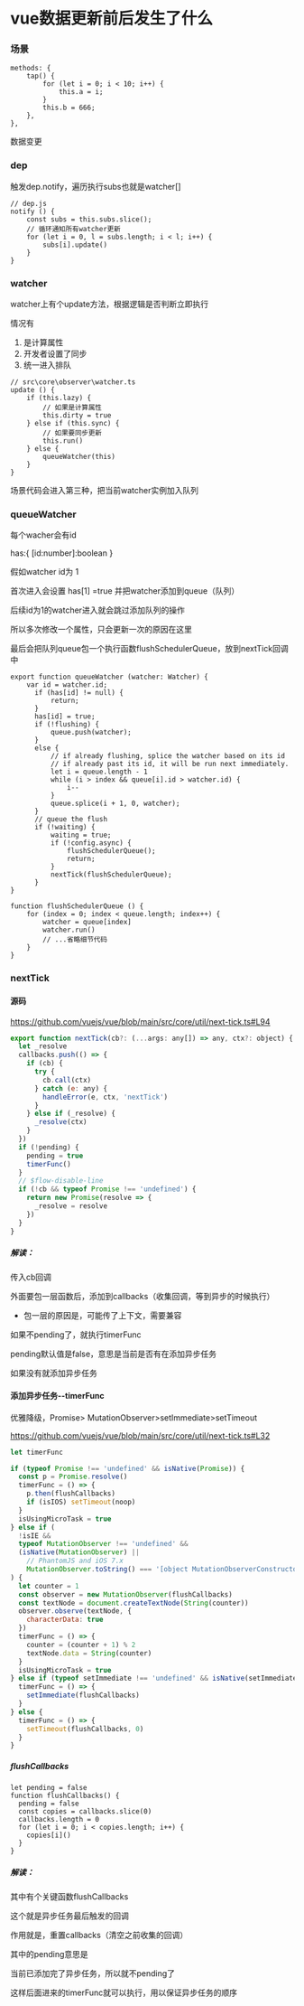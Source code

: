 # vue数据更新前后发生了什么

### 场景

```
methods: {
    tap() {
        for (let i = 0; i < 10; i++) {
            this.a = i;
        }
        this.b = 666;
    },
},
```

数据变更

### dep

触发dep.notify，遍历执行subs也就是watcher[]

```
// dep.js
notify () {
    const subs = this.subs.slice();
    // 循环通知所有watcher更新
    for (let i = 0, l = subs.length; i < l; i++) {
        subs[i].update()
    }
}
```

### watcher

watcher上有个update方法，根据逻辑是否判断立即执行

情况有

1. 是计算属性
2. 开发者设置了同步
3. 统一进入排队

```
// src\core\observer\watcher.ts
update () {
    if (this.lazy) {
        // 如果是计算属性
        this.dirty = true
    } else if (this.sync) {
        // 如果要同步更新
        this.run()
    } else {
        queueWatcher(this)
    }
}
```

场景代码会进入第三种，把当前watcher实例加入队列

### queueWatcher

每个wacher会有id

has:{ [id:number]:boolean }   

假如watcher id为 1

首次进入会设置   has[1]   =true   并把watcher添加到queue（队列）

后续id为1的watcher进入就会跳过添加队列的操作

所以多次修改一个属性，只会更新一次的原因在这里

最后会把队列queue包一个执行函数flushSchedulerQueue，放到nextTick回调中

```
export function queueWatcher (watcher: Watcher) {
    var id = watcher.id;
      if (has[id] != null) {
          return;
      }
      has[id] = true;
      if (!flushing) {
          queue.push(watcher);
      }
      else {
          // if already flushing, splice the watcher based on its id
          // if already past its id, it will be run next immediately.
          let i = queue.length - 1
          while (i > index && queue[i].id > watcher.id) {
              i--
          }
          queue.splice(i + 1, 0, watcher);
      }
      // queue the flush
      if (!waiting) {
          waiting = true;
          if (!config.async) {
              flushSchedulerQueue();
              return;
          }
          nextTick(flushSchedulerQueue);
      }
}

function flushSchedulerQueue () {
    for (index = 0; index < queue.length; index++) {
        watcher = queue[index]
        watcher.run()
        // ...省略细节代码
    }
}
```



### nextTick

#### 源码

https://github.com/vuejs/vue/blob/main/src/core/util/next-tick.ts#L94

```js
export function nextTick(cb?: (...args: any[]) => any, ctx?: object) {
  let _resolve
  callbacks.push(() => {
    if (cb) {
      try {
        cb.call(ctx)
      } catch (e: any) {
        handleError(e, ctx, 'nextTick')
      }
    } else if (_resolve) {
      _resolve(ctx)
    }
  })
  if (!pending) {
    pending = true
    timerFunc()
  }
  // $flow-disable-line
  if (!cb && typeof Promise !== 'undefined') {
    return new Promise(resolve => {
      _resolve = resolve
    })
  }
}
```

##### 解读：

传入cb回调

外面要包一层函数后，添加到callbacks（收集回调，等到异步的时候执行）

- 包一层的原因是，可能传了上下文，需要兼容

如果不pending了，就执行timerFunc

pending默认值是false，意思是当前是否有在添加异步任务

如果没有就添加异步任务

#### 添加异步任务--timerFunc

优雅降级，Promise> MutationObserver>setImmediate>setTimeout

https://github.com/vuejs/vue/blob/main/src/core/util/next-tick.ts#L32

```js
let timerFunc

if (typeof Promise !== 'undefined' && isNative(Promise)) {
  const p = Promise.resolve()
  timerFunc = () => {
    p.then(flushCallbacks)
    if (isIOS) setTimeout(noop)
  }
  isUsingMicroTask = true
} else if (
  !isIE &&
  typeof MutationObserver !== 'undefined' &&
  (isNative(MutationObserver) ||
    // PhantomJS and iOS 7.x
    MutationObserver.toString() === '[object MutationObserverConstructor]')
) {
  let counter = 1
  const observer = new MutationObserver(flushCallbacks)
  const textNode = document.createTextNode(String(counter))
  observer.observe(textNode, {
    characterData: true
  })
  timerFunc = () => {
    counter = (counter + 1) % 2
    textNode.data = String(counter)
  }
  isUsingMicroTask = true
} else if (typeof setImmediate !== 'undefined' && isNative(setImmediate)) {
  timerFunc = () => {
    setImmediate(flushCallbacks)
  }
} else {
  timerFunc = () => {
    setTimeout(flushCallbacks, 0)
  }
}
```

##### flushCallbacks

```
let pending = false
function flushCallbacks() {
  pending = false
  const copies = callbacks.slice(0)
  callbacks.length = 0
  for (let i = 0; i < copies.length; i++) {
    copies[i]()
  }
}
```

##### 解读：

其中有个关键函数flushCallbacks

这个就是异步任务最后触发的回调

作用就是，重置callbacks（清空之前收集的回调）

其中的pending意思是

当前已添加完了异步任务，所以就不pending了

这样后面进来的timerFunc就可以执行，用以保证异步任务的顺序

